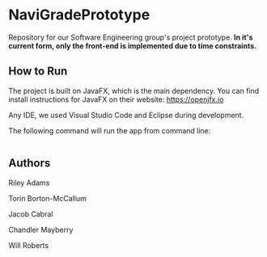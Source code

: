 # NaviGradePrototype
Repository for our Software Engineering group's project prototype. **In it's current form, only the front-end is implemented due to time constraints.**

## How to Run
The project is built on JavaFX, which is the main dependency. You can find install instructions for JavaFX on their website: https://openjfx.io

Any IDE, we used Visual Studio Code and Eclipse during development.

The following command will run the app from command line:
```

```

## Authors
Riley Adams

Torin Borton-McCallum

Jacob Cabral

Chandler Mayberry

Will Roberts

